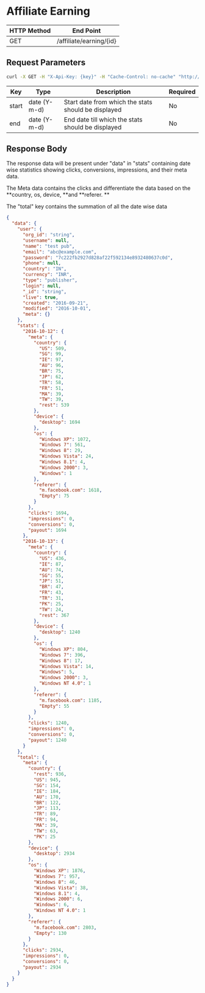 # Affiliate Earning

| HTTP Method | End Point |
| --- | --- |
| GET | /affiliate/earning/{id} |

## Request Parameters

```bash
curl -X GET -H "X-Api-Key: {key}" -H "Cache-Control: no-cache" "http://api.vnative.com/affiliates/earning/{id}?start=2016-10-12&end=2016-10-13"
```

| Key | Type | Description | Required |
| --- | --- | --- | --- |
| start | date \(Y-m-d\) | Start date from which the stats should be displayed | No |
| end | date \(Y-m-d\) | End date till which the stats should be displayed | No |

## Response Body

The response data will be present under "data" in "stats" containing date wise statistics showing clicks, conversions, impressions, and their meta data.

The Meta data contains the clicks and differentiate the data based on the **country, os, device, **and **referer. **

The "total" key contains the summation of all the date wise data

```json
{
  "data": {
    "user": {
      "org_id": "string",
      "username": null,
      "name": "test pub",
      "email": "abc@example.com",
      "password": "7c222fb2927d828af22f592134e8932480637c0d",
      "phone": null,
      "country": "IN",
      "currency": "INR",
      "type": "publisher",
      "login": null,
      "_id": "string",
      "live": true,
      "created": "2016-09-21",
      "modified": "2016-10-01",
      "meta": {}
    },
    "stats": {
      "2016-10-12": {
        "meta": {
          "country": {
            "US": 509,
            "SG": 99,
            "IE": 97,
            "AU": 96,
            "BR": 75,
            "JP": 62,
            "TR": 58,
            "FR": 51,
            "MA": 39,
            "TW": 39,
            "rest": 539
          },
          "device": {
            "desktop": 1694
          },
          "os": {
            "Windows XP": 1072,
            "Windows 7": 561,
            "Windows 8": 29,
            "Windows Vista": 24,
            "Windows 8.1": 4,
            "Windows 2000": 3,
            "Windows": 1
          },
          "referer": {
            "m.facebook.com": 1618,
            "Empty": 75
          }
        },
        "clicks": 1694,
        "impressions": 0,
        "conversions": 0,
        "payout": 1694
      },
      "2016-10-13": {
        "meta": {
          "country": {
            "US": 436,
            "IE": 87,
            "AU": 74,
            "SG": 55,
            "JP": 51,
            "BR": 47,
            "FR": 43,
            "TR": 31,
            "PK": 25,
            "TW": 24,
            "rest": 367
          },
          "device": {
            "desktop": 1240
          },
          "os": {
            "Windows XP": 804,
            "Windows 7": 396,
            "Windows 8": 17,
            "Windows Vista": 14,
            "Windows": 5,
            "Windows 2000": 3,
            "Windows NT 4.0": 1
          },
          "referer": {
            "m.facebook.com": 1185,
            "Empty": 55
          }
        },
        "clicks": 1240,
        "impressions": 0,
        "conversions": 0,
        "payout": 1240
      }
    },
    "total": {
      "meta": {
        "country": {
          "rest": 936,
          "US": 945,
          "SG": 154,
          "IE": 184,
          "AU": 170,
          "BR": 122,
          "JP": 113,
          "TR": 89,
          "FR": 94,
          "MA": 39,
          "TW": 63,
          "PK": 25
        },
        "device": {
          "desktop": 2934
        },
        "os": {
          "Windows XP": 1876,
          "Windows 7": 957,
          "Windows 8": 46,
          "Windows Vista": 38,
          "Windows 8.1": 4,
          "Windows 2000": 6,
          "Windows": 6,
          "Windows NT 4.0": 1
        },
        "referer": {
          "m.facebook.com": 2803,
          "Empty": 130
        }
      },
      "clicks": 2934,
      "impressions": 0,
      "conversions": 0,
      "payout": 2934
    }
  }
}
```

